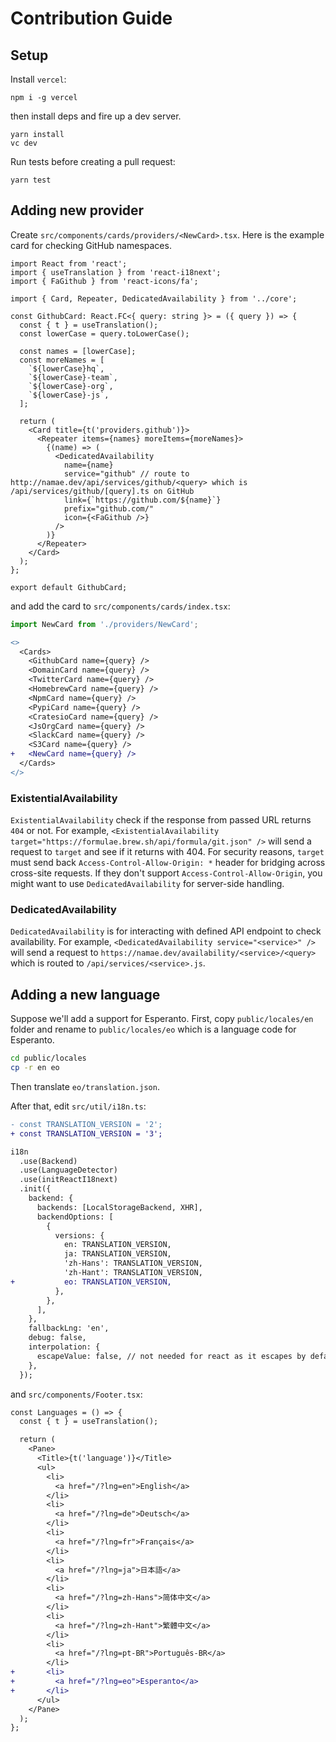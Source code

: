 # Contribution Guide

## Setup

Install `vercel`:

```
npm i -g vercel
```

then install deps and fire up a dev server.

```
yarn install
vc dev
```

Run tests before creating a pull request:

```
yarn test
```

## Adding new provider

Create `src/components/cards/providers/<NewCard>.tsx`. Here is the example card for checking GitHub namespaces.

```tsx
import React from 'react';
import { useTranslation } from 'react-i18next';
import { FaGithub } from 'react-icons/fa';

import { Card, Repeater, DedicatedAvailability } from '../core';

const GithubCard: React.FC<{ query: string }> = ({ query }) => {
  const { t } = useTranslation();
  const lowerCase = query.toLowerCase();

  const names = [lowerCase];
  const moreNames = [
    `${lowerCase}hq`,
    `${lowerCase}-team`,
    `${lowerCase}-org`,
    `${lowerCase}-js`,
  ];

  return (
    <Card title={t('providers.github')}>
      <Repeater items={names} moreItems={moreNames}>
        {(name) => (
          <DedicatedAvailability
            name={name}
            service="github" // route to http://namae.dev/api/services/github/<query> which is /api/services/github/[query].ts on GitHub
            link={`https://github.com/${name}`}
            prefix="github.com/"
            icon={<FaGithub />}
          />
        )}
      </Repeater>
    </Card>
  );
};

export default GithubCard;
```

and add the card to `src/components/cards/index.tsx`:

```jsx
import NewCard from './providers/NewCard';
```

```patch
<>
  <Cards>
    <GithubCard name={query} />
    <DomainCard name={query} />
    <TwitterCard name={query} />
    <HomebrewCard name={query} />
    <NpmCard name={query} />
    <PypiCard name={query} />
    <CratesioCard name={query} />
    <JsOrgCard name={query} />
    <SlackCard name={query} />
    <S3Card name={query} />
+   <NewCard name={query} />
  </Cards>
</>
```

### ExistentialAvailability

`ExistentialAvailability` check if the response from passed URL returns `404` or not.
For example, `<ExistentialAvailability target="https://formulae.brew.sh/api/formula/git.json" />` will send a request to `target` and see if it returns with 404. For security reasons, `target` must send back `Access-Control-Allow-Origin: *` header for bridging across cross-site requests. If they don't support `Access-Control-Allow-Origin`, you might want to use `DedicatedAvailability` for server-side handling.

### DedicatedAvailability

`DedicatedAvailability` is for interacting with defined API endpoint to check availability.
For example, `<DedicatedAvailability service="<service>" />` will send a request to `https://namae.dev/availability/<service>/<query>` which is routed to `/api/services/<service>.js`.

## Adding a new language

Suppose we'll add a support for Esperanto. First, copy `public/locales/en` folder and rename to `public/locales/eo` which is a language code for Esperanto.

```bash
cd public/locales
cp -r en eo
```

Then translate `eo/translation.json`.

After that, edit `src/util/i18n.ts`:

```patch
- const TRANSLATION_VERSION = '2';
+ const TRANSLATION_VERSION = '3';

i18n
  .use(Backend)
  .use(LanguageDetector)
  .use(initReactI18next)
  .init({
    backend: {
      backends: [LocalStorageBackend, XHR],
      backendOptions: [
        {
          versions: {
            en: TRANSLATION_VERSION,
            ja: TRANSLATION_VERSION,
            'zh-Hans': TRANSLATION_VERSION,
            'zh-Hant': TRANSLATION_VERSION,
+           eo: TRANSLATION_VERSION,
          },
        },
      ],
    },
    fallbackLng: 'en',
    debug: false,
    interpolation: {
      escapeValue: false, // not needed for react as it escapes by default
    },
  });
```

and `src/components/Footer.tsx`:

```patch
const Languages = () => {
  const { t } = useTranslation();

  return (
    <Pane>
      <Title>{t('language')}</Title>
      <ul>
        <li>
          <a href="/?lng=en">English</a>
        </li>
        <li>
          <a href="/?lng=de">Deutsch</a>
        </li>
        <li>
          <a href="/?lng=fr">Français</a>
        </li>
        <li>
          <a href="/?lng=ja">日本語</a>
        </li>
        <li>
          <a href="/?lng=zh-Hans">简体中文</a>
        </li>
        <li>
          <a href="/?lng=zh-Hant">繁體中文</a>
        </li>
        <li>
          <a href="/?lng=pt-BR">Português-BR</a>
        </li>
+       <li>
+         <a href="/?lng=eo">Esperanto</a>
+       </li>
      </ul>
    </Pane>
  );
};
```
